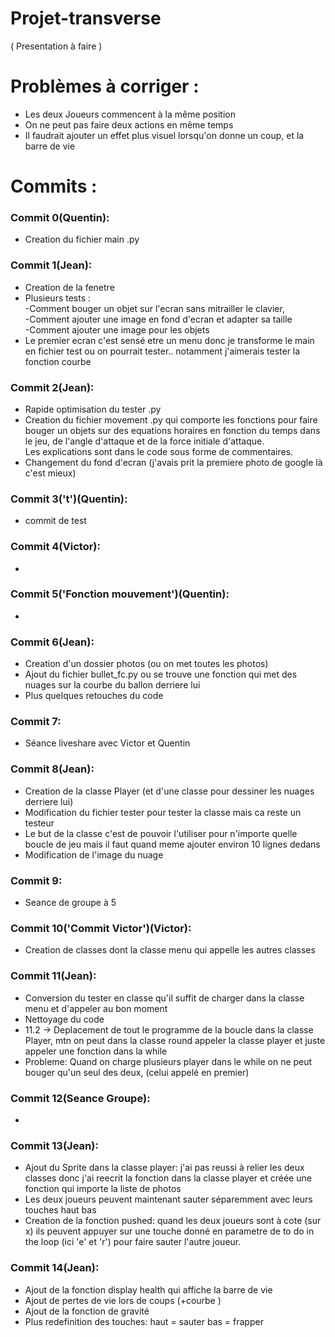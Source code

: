 # Projet-transverse
( Presentation à faire )
# Problèmes à corriger :
* Les deux Joueurs commencent à la même position
* On ne peut pas faire deux actions en même temps
* Il faudrait ajouter un effet plus visuel lorsqu'on donne un coup, et la barre de vie 

# Commits :
### Commit 0(Quentin):
* Creation du fichier main .py
### Commit 1(Jean):  
* Creation de la fenetre
* Plusieurs tests :  
-Comment bouger un objet sur l'ecran sans mitrailler le clavier,  
-Comment ajouter une image en fond d'ecran et adapter sa taille  
-Comment ajouter une image pour les objets  
* Le premier ecran c'est sensé etre un menu donc je transforme le main en fichier test ou on pourrait tester.. notamment j'aimerais tester la fonction courbe
### Commit 2(Jean):
* Rapide optimisation du tester .py
* Creation du fichier movement .py qui comporte les fonctions pour faire bouger un objets sur des equations horaires en fonction du temps dans le jeu, de l'angle d'attaque et de la force initiale d'attaque.  
Les explications sont dans le code sous forme de commentaires.
* Changement du fond d'ecran (j'avais prit la premiere photo de google là c'est mieux)
### Commit 3('t')(Quentin):
* commit de test 
### Commit 4(Victor):
* 
### Commit 5('Fonction mouvement')(Quentin):
* 
### Commit 6(Jean):
* Creation d'un dossier photos (ou on met toutes les photos)
* Ajout du fichier bullet_fc.py ou se trouve une fonction qui met des nuages sur la courbe du ballon derriere lui
* Plus quelques retouches du code
### Commit 7:
* Séance liveshare avec Victor et Quentin
### Commit 8(Jean):
* Creation de la classe Player (et d'une classe pour dessiner les nuages derriere lui)
* Modification du fichier tester pour tester la classe mais ca reste un testeur
* Le but de la classe c'est de pouvoir l'utiliser pour n'importe quelle boucle de jeu mais il faut quand meme ajouter environ 10 lignes dedans
* Modification de l'image du nuage 
### Commit 9:
* Seance de groupe à 5
### Commit 10('Commit Victor')(Victor):
* Creation de classes dont la classe menu qui appelle les autres classes
### Commit 11(Jean):
* Conversion du tester en classe qu'il suffit de charger dans la classe menu et d'appeler au bon moment 
* Nettoyage du code
* 11.2 -> Deplacement de tout le programme de la boucle dans la classe Player, mtn on peut dans la classe round appeler la classe player et juste appeler une fonction dans la while 
* Probleme: Quand on charge plusieurs player dans le while on ne peut bouger qu'un seul des deux, (celui appelé en premier)
### Commit 12(Seance Groupe):
*
### Commit 13(Jean):
* Ajout du Sprite dans la classe player: j'ai pas reussi à relier les deux classes donc j'ai reecrit la fonction dans la classe player et créée une fonction qui importe la liste de photos
* Les deux joueurs peuvent maintenant sauter séparemment avec leurs touches haut bas
* Creation de la fonction pushed: quand les deux joueurs sont à cote (sur x) ils peuvent appuyer sur une touche donné en parametre de to do in the loop (ici 'e' et 'r') pour faire sauter l'autre joueur.
### Commit 14(Jean):
* Ajout de la fonction display health qui affiche la barre de vie
* Ajout de pertes de vie lors de coups (+courbe )
* Ajout de la fonction de gravité
* Plus redefinition des touches: haut = sauter bas = frapper 
